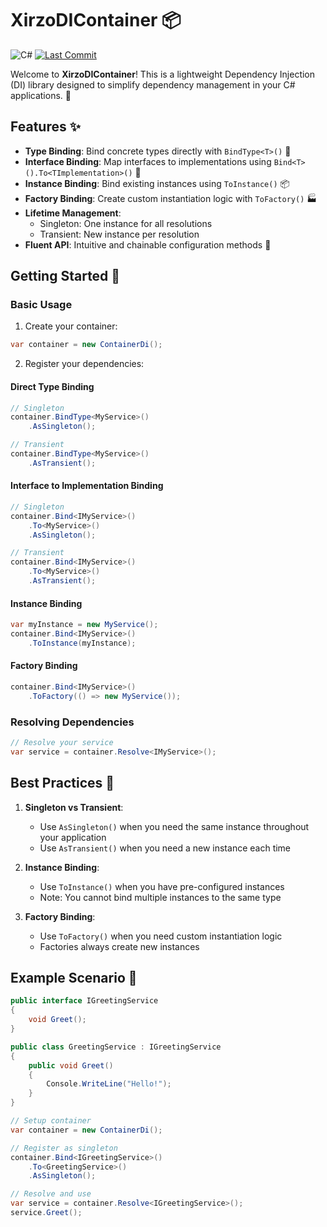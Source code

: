 # XirzoDIContainer 📦

![C#](https://img.shields.io/badge/C%23-100%25-blue)
[![Last Commit](https://img.shields.io/github/last-commit/xirzo/XirzoDIContainer)](https://github.com/xirzo/XirzoDIContainer/commits/main)

Welcome to **XirzoDIContainer**! This is a lightweight Dependency Injection (DI) library designed to simplify dependency management in your C# applications. 🚀

## Features ✨

- **Type Binding**: Bind concrete types directly with `BindType<T>()` 🎯
- **Interface Binding**: Map interfaces to implementations using `Bind<T>().To<TImplementation>()` 🔄
- **Instance Binding**: Bind existing instances using `ToInstance()` 📦
- **Factory Binding**: Create custom instantiation logic with `ToFactory()` 🏭
- **Lifetime Management**:
  - Singleton: One instance for all resolutions
  - Transient: New instance per resolution
- **Fluent API**: Intuitive and chainable configuration methods 🔗

## Getting Started 🌟

### Basic Usage

1. Create your container:

```csharp
var container = new ContainerDi();
```

2. Register your dependencies:

#### Direct Type Binding

```csharp
// Singleton
container.BindType<MyService>()
    .AsSingleton();

// Transient
container.BindType<MyService>()
    .AsTransient();
```

#### Interface to Implementation Binding

```csharp
// Singleton
container.Bind<IMyService>()
    .To<MyService>()
    .AsSingleton();

// Transient
container.Bind<IMyService>()
    .To<MyService>()
    .AsTransient();
```

#### Instance Binding

```csharp
var myInstance = new MyService();
container.Bind<IMyService>()
    .ToInstance(myInstance);
```

#### Factory Binding

```csharp
container.Bind<IMyService>()
    .ToFactory(() => new MyService());
```

### Resolving Dependencies

```csharp
// Resolve your service
var service = container.Resolve<IMyService>();
```

## Best Practices 🎯

1. **Singleton vs Transient**:
   - Use `AsSingleton()` when you need the same instance throughout your application
   - Use `AsTransient()` when you need a new instance each time

2. **Instance Binding**:
   - Use `ToInstance()` when you have pre-configured instances
   - Note: You cannot bind multiple instances to the same type

3. **Factory Binding**:
   - Use `ToFactory()` when you need custom instantiation logic
   - Factories always create new instances

## Example Scenario 📝

```csharp
public interface IGreetingService
{
    void Greet();
}

public class GreetingService : IGreetingService
{
    public void Greet()
    {
        Console.WriteLine("Hello!");
    }
}

// Setup container
var container = new ContainerDi();

// Register as singleton
container.Bind<IGreetingService>()
    .To<GreetingService>()
    .AsSingleton();

// Resolve and use
var service = container.Resolve<IGreetingService>();
service.Greet();
```
